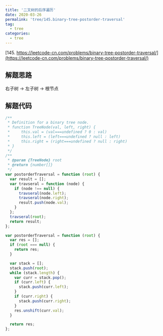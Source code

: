 ```yaml
---
title: '二叉树的后序遍历'
date: 2020-03-26
permalink: 'tree/145.binary-tree-postorder-traversal'
tag:
  - tree
categories:
  - tree
---
```


[145. https://leetcode-cn.com/problems/binary-tree-postorder-traversal/](https://leetcode-cn.com/problems/binary-tree-postorder-traversal/)

## 解题思路

右子树 -> 左子树 -> 根节点

## 解题代码

```js
/**
 * Definition for a binary tree node.
 * function TreeNode(val, left, right) {
 *     this.val = (val===undefined ? 0 : val)
 *     this.left = (left===undefined ? null : left)
 *     this.right = (right===undefined ? null : right)
 * }
 */
/**
 * @param {TreeNode} root
 * @return {number[]}
 */
var postorderTraversal = function (root) {
  var result = [];
  var travseral = function (node) {
    if (node !== null) {
      travseral(node.left);
      travseral(node.right);
      result.push(node.val);
    }
  };
  travseral(root);
  return result;
};

var postorderTraversal = function (root) {
  var res = [];
  if (root === null) {
    return res;
  }

  var stack = [];
  stack.push(root);
  while (stack.length) {
    var curr = stack.pop();
    if (curr.left) {
      stack.push(curr.left);
    }
    if (curr.right) {
      stack.push(curr.right);
    }
    res.unshift(curr.val);
  }

  return res;
};
```
